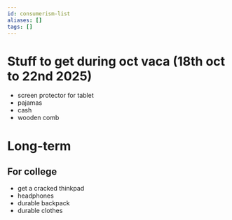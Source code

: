 ```yaml
---
id: consumerism-list
aliases: []
tags: []
---
```



# Stuff to get during oct vaca (18th oct to 22nd 2025)
- screen protector for tablet
- pajamas
- cash
- wooden comb


# Long-term
## For college
- get a cracked thinkpad
- headphones
- durable backpack
- durable clothes

